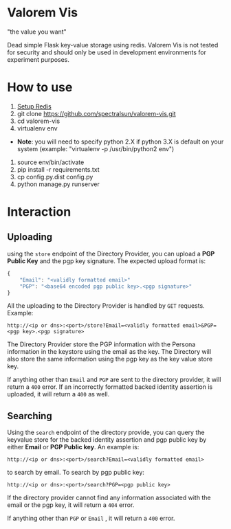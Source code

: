 # Valorem Vis

"the value you want"


Dead simple Flask key-value storage using redis. Valorem Vis is not tested for security and should only be used in development environments for experiment purposes.


# How to use

1. [Setup Redis](http://redis.io/topics/quickstart)
1. git clone https://github.com/spectralsun/valorem-vis.git
1. cd valorem-vis
1. virtualenv env
  - **Note**: you will need to specify python 2.X if python 3.X is default on your system (example: "virtualenv -p /usr/bin/python2 env")
1. source env/bin/activate
1. pip install -r requirements.txt
1. cp config.py.dist config.py
1. python manage.py runserver

# Interaction
## Uploading
using the ``store`` endpoint of the Directory Provider, you can upload a **PGP Public Key** and the pgp key signature.
The expected upload format is:
```javascript
{
    "Email": "<validly formatted email>"
    "PGP": "<base64 encoded pgp public key>.<pgp signature>"
}
```

All the uploading to the Directory Provider is handled by ``GET`` requests.
Example:
```
http://<ip or dns>:<port>/store?Email=<validly formatted email>&PGP=<pgp key>.<pgp signature>
```
The Directory Provider store the PGP information with the Persona information in the keystore using the email as the key. The Directory will also store the same information using the pgp key as the key value store key.

If anything other than ``Email`` and ``PGP`` are sent to the directory provider, it will return a ``400`` error. If an incorrectly formatted backed identity assertion is uploaded, it will return a ``400`` as well.

## Searching
Using the ``search`` endpoint of the directory provide, you can query the keyvalue store for the backed identity assertion and pgp public key by either **Email** or **PGP Public key**.
An example is:
```
http://<ip or dns>:<port>/search?Email=<validly formatted email>
```
to search by email. To search by pgp public key:
```
http://<ip or dns>:<port>/search?PGP=<pgp public key>
```

If the directory provider cannot find any information associated with the email or the pgp key, it will return a ``404`` error.

If anything other than ``PGP`` or ``Email`` , it will return a ``400`` error.
